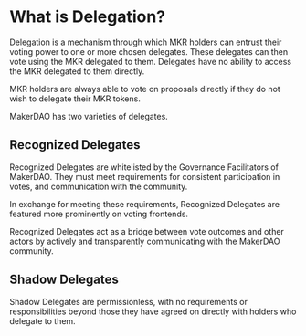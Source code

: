 # What is Delegation?

Delegation is a mechanism through which MKR holders can entrust their voting power to one or more chosen delegates. These delegates can then vote using the MKR delegated to them. Delegates have no ability to access the MKR delegated to them directly.

MKR holders are always able to vote on proposals directly if they do not wish to delegate their MKR tokens.

MakerDAO has two varieties of delegates.

## Recognized Delegates
Recognized Delegates are whitelisted by the Governance Facilitators of MakerDAO. They must meet requirements for consistent participation in votes, and communication with the community.

In exchange for meeting these requirements, Recognized Delegates are featured more prominently on voting frontends.

Recognized Delegates act as a bridge between vote outcomes and other actors by actively and transparently communicating with the MakerDAO community.

## Shadow Delegates
Shadow Delegates are permissionless, with no requirements or responsibilities beyond those they have agreed on directly with holders who delegate to them.
